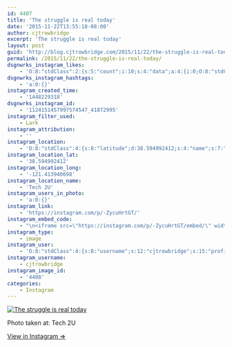 ```yaml
---
id: 4407
title: 'The struggle is real today'
date: '2015-11-22T13:55:18-08:00'
author: cjtrowbridge
excerpt: 'The struggle is real today'
layout: post
guid: 'http://blog.cjtrowbridge.com/2015/11/22/the-struggle-is-real-today/'
permalink: /2015/11/22/the-struggle-is-real-today/
dsgnwrks_instagram_likes:
    - 'O:8:"stdClass":2:{s:5:"count";i:10;s:4:"data";a:4:{i:0;O:8:"stdClass":4:{s:8:"username";s:9:"jimmieeee";s:15:"profile_picture";s:99:"https://scontent.cdninstagram.com/hphotos-xtf1/t51.2885-19/928850_1671367393084702_1336495124_a.jpg";s:2:"id";s:8:"28064856";s:9:"full_name";s:12:"Jimmie Erwin";}i:1;O:8:"stdClass":4:{s:8:"username";s:15:"lordannethinnie";s:15:"profile_picture";s:110:"https://scontent.cdninstagram.com/hphotos-xft1/t51.2885-19/s150x150/11379280_1700169630227176_2069264187_a.jpg";s:2:"id";s:8:"39564610";s:9:"full_name";s:7:"Anthony";}i:2;O:8:"stdClass":4:{s:8:"username";s:13:"landonbrenton";s:15:"profile_picture";s:108:"https://scontent.cdninstagram.com/hphotos-xpt1/t51.2885-19/s150x150/11373785_426285074248598_973366585_a.jpg";s:2:"id";s:8:"55892794";s:9:"full_name";s:13:"Landon Benado";}i:3;O:8:"stdClass":4:{s:8:"username";s:13:"radical_jacob";s:15:"profile_picture";s:109:"https://scontent.cdninstagram.com/hphotos-xpt1/t51.2885-19/s150x150/12145273_506563332851490_1126825913_a.jpg";s:2:"id";s:8:"19523293";s:9:"full_name";s:4:"Jake";}}}'
dsgnwrks_instagram_hashtags:
    - 'a:0:{}'
instagram_created_time:
    - '1448229318'
dsgnwrks_instagram_id:
    - '1124151457997574547_41872995'
instagram_filter_used:
    - Lark
instagram_attribution:
    - ''
instagram_location:
    - 'O:8:"stdClass":4:{s:8:"latitude";d:38.594992412;s:4:"name";s:7:"Tech 2U";s:9:"longitude";d:-121.413940698;s:2:"id";i:1003051129;}'
instagram_location_lat:
    - '38.594992412'
instagram_location_long:
    - '-121.413940698'
instagram_location_name:
    - 'Tech 2U'
instagram_users_in_photo:
    - 'a:0:{}'
instagram_link:
    - 'https://instagram.com/p/-ZycuHrtGT/'
instagram_embed_code:
    - "\n<iframe src=\"https://instagram.com/p/-ZycuHrtGT/embed/\" width=\"612\" height=\"710\" frameborder=\"0\" scrolling=\"no\" allowtransparency=\"true\" class=\"insta-image-embed\"></iframe>\n"
instagram_type:
    - image
instagram_user:
    - 'O:8:"stdClass":4:{s:8:"username";s:12:"cjtrowbridge";s:15:"profile_picture";s:109:"https://scontent.cdninstagram.com/hphotos-xat1/t51.2885-19/s150x150/12081186_1759494767611229_280555941_a.jpg";s:2:"id";s:8:"41872995";s:9:"full_name";s:13:"CJ Trowbridge";}'
instagram_username:
    - cjtrowbridge
instagram_image_id:
    - '4408'
categories:
    - Instagram
---
```


[![The struggle is real today](https://blog.cjtrowbridge.com/wp-content/uploads/2015/11/1448229318-1-1.jpg)](https://instagram.com/p/-ZycuHrtGT/)

Photo taken at: Tech 2U

[View in Instagram ⇒](https://instagram.com/p/-ZycuHrtGT/)